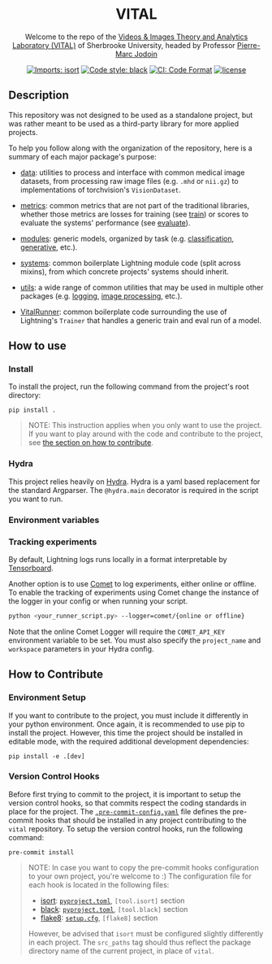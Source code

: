 <div align="center">

# VITAL

Welcome to the repo of the
[Videos & Images Theory and Analytics Laboratory (VITAL)](http://vital.dinf.usherbrooke.ca/ "VITAL home page") of
Sherbrooke University, headed by Professor [Pierre-Marc Jodoin](http://info.usherbrooke.ca/pmjodoin/)

[![Imports: isort](https://img.shields.io/badge/%20imports-isort-%231674b1?style=flat&labelColor=ef8336)](https://pycqa.github.io/isort/)
[![Code style: black](https://img.shields.io/badge/code%20style-black-000000.svg)](https://github.com/psf/black)
[![CI: Code Format](https://github.com/nathanpainchaud/vital/actions/workflows/code-format.yml/badge.svg?branch=dev)](https://github.com/nathanpainchaud/vital/actions/workflows/code-format.yml?query=branch%3Adev)
[![license](https://img.shields.io/badge/License-Apache%202.0-blue.svg)](https://github.com/nathanpainchaud/vital/blob/dev/LICENSE)

</div>

## Description
This repository was not designed to be used as a standalone project, but was rather meant to be used as a third-party
library for more applied projects.

To help you follow along with the organization of the repository, here is a summary of each major package's purpose:

- [data](vital/data): utilities to process and interface with common medical image datasets, from processing raw image
files (e.g. `.mhd` or `nii.gz`) to implementations of torchvision's `VisionDataset`.

- [metrics](vital/metrics): common metrics that are not part of the traditional libraries, whether those metrics are
losses for training (see [train](vital/metrics/train)) or scores to evaluate the systems' performance (see
[evaluate](vital/metrics/evaluate)).

- [modules](vital/modules): generic models, organized by task (e.g. [classification](vital/modules/segmentation),
[generative](vital/modules/generative), etc.).

- [systems](vital/systems): common boilerplate Lightning module code (split across mixins), from which concrete
projects' systems should inherit.

- [utils](vital/utils): a wide range of common utilities that may be used in multiple other packages (e.g.
[logging](vital/utils/logging.py), [image processing](vital/utils/image), etc.).

- [VitalRunner](vital/runner.py): common boilerplate code surrounding the use of Lightning's `Trainer` that
handles a generic train and eval run of a model.

## How to use

### Install
To install the project, run the following command from the project's root directory:
```shell script
pip install .
```
> NOTE: This instruction applies when you only want to use the project. If you want to play around with the code and
> contribute to the project, see [the section on how to contribute](#how-to-contribute).

### Hydra 

This project relies heavily on [Hydra](https://hydra.cc/). Hydra is a yaml based replacement for the standard Argparser. 
The `@hydra.main` decorator is required in the script you want to run. 

### Environment variables

### Tracking experiments
By default, Lightning logs runs locally in a format interpretable by
[Tensorboard](https://www.tensorflow.org/tensorboard/).

Another option is to use [Comet](https://www.comet.ml/) to log experiments, either online or offline. To enable the
tracking of experiments using Comet change the instance of the logger in your config or when running your script. 
```bash
python <your_runner_script.py> --logger=comet/{online or offline}
```

Note that the online Comet Logger will require the `COMET_API_KEY` environment variable to be set. You must also specify
the `project_name` and `workspace` parameters in your Hydra config.  


## How to Contribute

### Environment Setup
If you want to contribute to the project, you must include it differently in your python environment. Once again, it is
recommended to use pip to install the project. However, this time the project should be installed in editable mode, with
the required additional development dependencies:
```shell script
pip install -e .[dev]
```

### Version Control Hooks
Before first trying to commit to the project, it is important to setup the version control hooks, so that commits
respect the coding standards in place for the project. The [`.pre-commit-config.yaml`](.pre-commit-config.yaml) file
defines the pre-commit hooks that should be installed in any project contributing to the `vital` repository. To setup
the version control hooks, run the following command:
```shell script
pre-commit install
```

> NOTE: In case you want to copy the pre-commit hooks configuration to your own project, you're welcome to :)
> The configuration file for each hook is located in the following files:
> - [isort](https://github.com/timothycrosley/isort): [`pyproject.toml`](./pyproject.toml), `[tool.isort]` section
> - [black](https://github.com/psf/black): [`pyproject.toml`](./pyproject.toml), `[tool.black]` section
> - [flake8](https://gitlab.com/pycqa/flake8): [`setup.cfg`](./setup.cfg), `[flake8]` section
>
> However, be advised that `isort` must be configured slightly differently in each project. The `src_paths` tag
> should thus reflect the package directory name of the current project, in place of `vital`.

